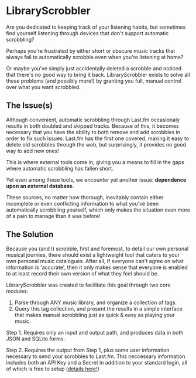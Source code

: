 # LibraryScrobbler
Are you dedicated to keeping track of your listening habits, but sometimes find yourself listening through devices that don't support automatic scrobbling?

Perhaps you're frustrated by either short or obscure music tracks that always fail to automatically scrobble even when you're listening at home?

Or maybe you've simply just accidentally deleted a scrobble and noticed that there's no good way to bring it back. 
LibraryScrobbler exists to solve all these problems (and possibly more!) by granting you full, manual control over what you want scrobbled.

## The Issue(s)
Although convenient, automatic scrobbling through Last.fm occasionaly results in both doubled and skipped tracks. Because of this, it becomes necessary that you have the ability to both remove and add scrobbles in order to fix such issues.
Last.fm has the first one covered, making it easy to delete old scrobbles through the web, but surprisingly, it provides no good way to add new ones!

This is where external tools come in, giving you a means to fill in the gaps where automatic scrobbling has fallen short. 

Yet even among these tools, we encounter yet another issue: **dependence upon an external database**.

These sources, no matter how thorough, inevitably contain either incomplete or even conflicting information to what you've been automatically scrobbling yourself, which only makes the situation even more of a pain to manage than it was before!

## The Solution
Because you (and I) scrobble, first and foremost, to detail our own personal musical journies, there should exist a lightweight tool that caters to your own personal music catalogues.
After all, if everyone can't agree on what information is 'accurate', then it only makes sense that everyone is enabled to at least record their own version of what they feel should be.

LibraryScrobbler was created to facilitate this goal through two core modules:
1. Parse through ANY music library, and organize a collection of tags.
2. Query this tag collection, and present the results in a simple interface that makes manual scrobbling just as quick & easy as playing your music.

Step 1. Requires only an input and output path, and produces data in both JSON and SQLite forms.

Step 2. Requires the output from Step 1, plus some user information necessary to send your scrobbles to Last.fm.
This neccessary information includes both an API Key and a Secret in addition to your standard login, all of which is free to setup ([details here!](https://www.last.fm/api/account/create))

